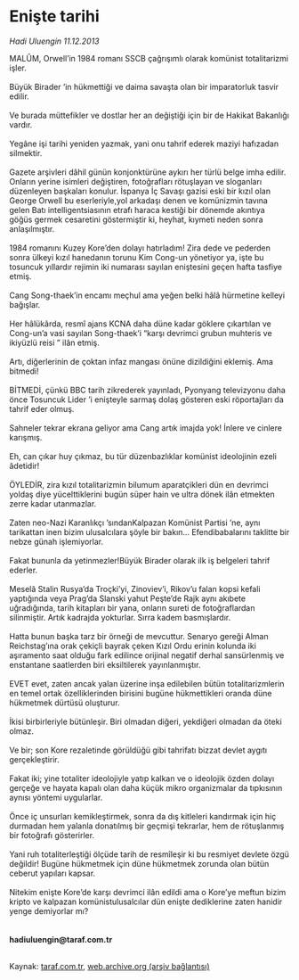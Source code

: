 # Enişte tarihi

*Hadi Uluengin 11.12.2013*

<div class="yazi">MALÛM, Orwell’in 1984 romanı SSCB çağrışımlı olarak komünist totalitarizmi işler.<br/><br/>Büyük Birader ’in hükmettiği ve daima savaşta olan bir imparatorluk tasvir edilir.<br/><br/>Ve burada müttefikler ve dostlar her an değiştiği için bir de Hakikat Bakanlığı vardır.<br/><br/>Yegâne işi tarihi yeniden yazmak, yani onu tahrif ederek maziyi hafızadan silmektir.<br/><br/>Gazete arşivleri dâhil günün konjonktürüne aykırı her türlü belge imha edilir. Onların yerine isimleri değiştiren, fotoğrafları rötuşlayan ve sloganları düzenleyen başkaları konulur. İspanya İç Savaşı gazisi eski bir kızıl olan George Orwell bu eserleriyle,yol arkadaşı denen ve komünizmin tavına gelen Batı intelligentsiasının etrafı haraca kestiği bir dönemde akıntıya göğüs germek cesaretini göstermiştir ki, heyhat, kıymeti neden sonra anlaşılmıştır.<br/><br/>1984 romanını Kuzey Kore’den dolayı hatırladım! Zira dede ve pederden sonra ülkeyi kızıl hanedanın torunu Kim Cong-un yönetiyor ya, işte bu tosuncuk yıllardır rejimin iki numarası sayılan eniştesini geçen hafta tasfiye etmiş.<br/><br/>Cang Song-thaek’in encamı meçhul ama yeğen belki hâlâ hürmetine kelleyi bağışlar.<br/><br/>Her hâlükârda, resmî ajans KCNA daha düne kadar göklere çıkartılan ve Cong-un’a vasi sayılan Song-thaek’i “karşı devrimci grubun muhteris ve ikiyüzlü reisi ” ilân etmiş.<br/><br/>Artı, diğerlerinin de çoktan infaz mangası önüne dizildiğini eklemiş. Ama bitmedi!<br/><br/>BİTMEDİ, çünkü BBC tarih zikrederek yayınladı, Pyonyang televizyonu daha önce Tosuncuk Lider ’i enişteyle sarmaş dolaş gösteren eski röportajları da tahrif eder olmuş.<br/><br/>Sahneler tekrar ekrana geliyor ama Cang artık imajda yok! İnlere ve cinlere karışmış.<br/><br/>Eh, can çıkar huy çıkmaz, bu tür düzenbazlıklar komünist ideolojinin ezeli âdetidir!<br/><br/>ÖYLEDİR, zira kızıl totalitarizmin bilumum aparatçikleri dün en devrimci yoldaş diye yücelttiklerini bugün süper hain ve ultra dönek ilân etmekten zerre kadar utanmazlar.<br/><br/>Zaten neo-Nazi Karanlıkçı ’sındanKalpazan Komünist Partisi ’ne, aynı tarikattan inen bizim ulusalcılara şöyle bir bakın... Efendibabalarını taklitte bir nebze günah işlemiyorlar.<br/><br/>Fakat bununla da yetinmezler!Büyük Birader olarak ilk iş belgeleri tahrif ederler.<br/><br/>Meselâ Stalin Rusya’da Troçki’yi, Zinoviev’i, Rikov’u falan kopsi kefali yaptığında veya Prag’da Slanski yahut Peşte’de Rajk aynı akıbete uğradığında, tarih kitapları bir yana, onların sureti de fotoğraflardan silinmiştir. Artık kadrajda yokturlar. Sırra kadem basmışlardır.<br/><br/>Hatta bunun başka tarz bir örneği de mevcuttur. Senaryo gereği Alman Reichstag’ına orak çekiçli bayrak çeken Kızıl Ordu erinin kolunda iki aşıramento saat olduğu fark edilince orijinal negatif derhal sansürlenmiş ve enstantane saatlerden biri eksiltilerek yayınlanmıştır.<br/><br/>EVET evet, zaten ancak yalan üzerine inşa edilebilen bütün totalitarizmlerin en temel ortak özelliklerinden birisini bugüne hükmettikleri oranda düne hükmetmek dürtüsü oluşturur.<br/><br/>İkisi birbirleriyle bütünleşir. Biri olmadan diğeri, yekdiğeri olmadan da öteki olmaz.<br/><br/>Ve bir; son Kore rezaletinde görüldüğü gibi tahrifatı bizzat devlet aygıtı gerçekleştirir.<br/><br/>Fakat iki; yine totaliter ideolojiyle yatıp kalkan ve o ideolojik özden dolayı gerçeğe ve hayata kapalı olan daha küçük mikro organizmalar da tıpkısının aynısı yöntemi uygularlar.<br/><br/>Önce iç unsurları kemikleştirmek, sonra da dış kitleleri kandırmak için hiç durmadan hem yalanla donatılmış bir geçmişi tekrarlar, hem de rötuşlanmış bir fotoğrafı gösterirler.<br/><br/>Yani ruh totaliterleştiği ölçüde tarih de resmîleşir ki bu resmiyet devlete özgü değildir! Bugüne hükmetmek için düne hükmetmek zorunda olan bütün ceberut yapıları kapsar.<br/><br/>Nitekim enişte Kore’de karşı devrimci ilân edildi ama o Kore’ye meftun bizim kripto ve kalpazan komünistulusalcılar dün enişte dediklerine zaten hanidir yenge demiyorlar mı?<br/><br/><br/><b>hadiuluengin@taraf.com.tr</b><br/><br/>
</div>

Kaynak: [taraf.com.tr](http://www.taraf.com.tr:80/hadi-uluengin/makale-eniste-tarihi.htm), [web.archive.org (arşiv bağlantısı)](http://web.archive.org/web/20131213042905/http://www.taraf.com.tr:80/hadi-uluengin/makale-eniste-tarihi.htm)
